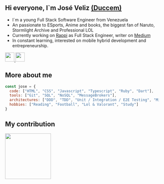 ## Hi everyone, I`m José Veliz <a target="_blank" href="https://twitter.com/Ducen29">(Duccem)</a>
- I`m a young Full Stack Software Engineer from Venezuela
- An passionate to ESports, Anime and books, the biggest fan of Naruto, Stormlight Archive and Professional LOL
- Currently working on <a target="_blank" href="https://www.rappi.com">Rappi</a> as Full Stack Engineer, writer on <a target="_blank" href="https://medium.com/@ducen29">Medium</a>
- In constant learning, interested on mobile hybrid development and entrepreneurship.

<a href="https://www.linkedin.com/in/jose-manuel-veliz/" target="_blank">
    <img src="https://www.vectorlogo.zone/logos/linkedin/linkedin-icon.svg" height="30" width="30">
</a>
<a href="https://twitter.com/Ducen29" target="_blank">
    <img src="https://www.vectorlogo.zone/logos/twitter/twitter-tile.svg" height="30" width="30">
</a>

## More about me

```javascript
const jose = {
  code: ["HTML", "CSS", "Javascript", "Typescript", "Ruby", "Dart"],
  tools: ["Git", "SQL", "NoSQL", "MessageBrokers"],
  architectures: ["DDD", "TDD", "Unit / Integration / E2E Testing", "Microservice & microfrontends", "CQRS" ],
  hobbies: ["Reading", "Football", "Lol & Valorant", "Study"]
}
```

## My contribution

<img src="https://github-readme-stats.vercel.app/api?username=Duccem&show_icons=false&title_color=fff&bg_color=9747FF&border_color=fff&text_color=fff&border_radius=10" height=150 ></img>
